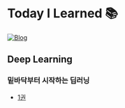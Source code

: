 # Today I Learned 📚

[![Blog](https://img.shields.io/badge/Blog-ownit4137.github.io-orange.svg?style=for-the-badge)](https://ownit4137.github.io/)


## Deep Learning

### 밑바닥부터 시작하는 딥러닝

- [1권](https://github.com/ownit4137/TIL/tree/main/DL%20from%20Scratch/1)
